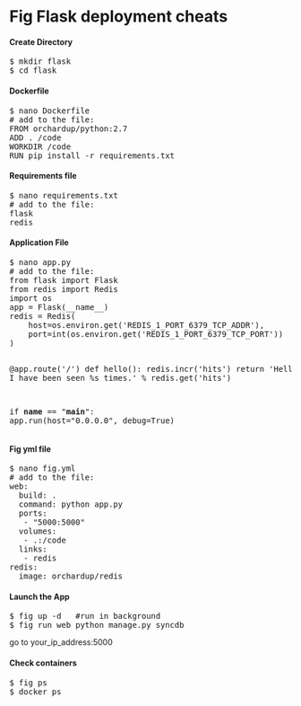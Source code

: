 Fig Flask deployment cheats
===========================

<h4>Create Directory</h4>
<pre>
$ mkdir flask
$ cd flask
</pre>

<h4>Dockerfile</h4>
<pre>
$ nano Dockerfile
# add to the file:
FROM orchardup/python:2.7
ADD . /code
WORKDIR /code
RUN pip install -r requirements.txt
</pre>

<h4>Requirements file</h4>
<pre>
$ nano requirements.txt
# add to the file:
flask
redis
</pre>

<h4>Application File</h4>
<pre>
$ nano app.py
# add to the file:
from flask import Flask
from redis import Redis
import os
app = Flask(__name__)
redis = Redis(
    host=os.environ.get('REDIS_1_PORT_6379_TCP_ADDR'),
    port=int(os.environ.get('REDIS_1_PORT_6379_TCP_PORT'))
)

@app.route('/')
def hello():
    redis.incr('hits')
    return 'Hello World! I have been seen %s times.' % redis.get('hits')

if __name__ == "__main__":
    app.run(host="0.0.0.0", debug=True)
</pre>

<h4>Fig yml file</h4>
<pre>
$ nano fig.yml
# add to the file:
web:
  build: .
  command: python app.py
  ports:
   - "5000:5000"
  volumes:
   - .:/code
  links:
   - redis
redis:
  image: orchardup/redis
</pre>

<h4>Launch the App</h4>
<pre>
$ fig up -d   #run in background
$ fig run web python manage.py syncdb
</pre>

go to your_ip_address:5000

<h4>Check containers</h4>
<pre>
$ fig ps
$ docker ps
</pre>


